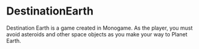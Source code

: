 # DestinationEarth
Destination Earth is a game created in Monogame. As the player, you must avoid asteroids and other space objects as you make your way to Planet Earth.
